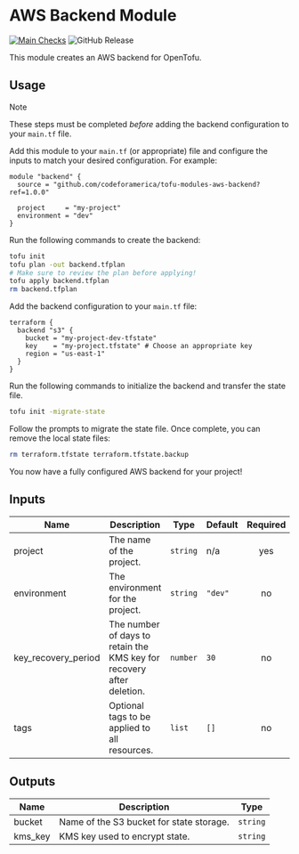 # AWS Backend Module

[![Main Checks](https://github.com/codeforamerica/tofu-modules-aws-backend/actions/workflows/main.yaml/badge.svg)](https://github.com/codeforamerica/tofu-modules-aws-backend/actions/workflows/main.yaml) ![GitHub Release](https://img.shields.io/github/v/release/codeforamerica/tofu-modules-aws-backend?logo=github&label=Latest%20Release)

This module creates an AWS backend for OpenTofu.

## Usage

> [!NOTE]
> These steps must be completed _before_ adding the backend configuration to
> your `main.tf` file.

Add this module to your `main.tf` (or appropriate) file and configure the inputs
to match your desired configuration. For example:

```hcl
module "backend" {
  source = "github.com/codeforamerica/tofu-modules-aws-backend?ref=1.0.0"

  project     = "my-project"
  environment = "dev"
}
```

Run the following commands to create the backend:

```bash
tofu init
tofu plan -out backend.tfplan
# Make sure to review the plan before applying!
tofu apply backend.tfplan
rm backend.tfplan
```

Add the backend configuration to your `main.tf` file:

```hcl
terraform {
  backend "s3" {
    bucket = "my-project-dev-tfstate"
    key    = "my-project.tfstate" # Choose an appropriate key
    region = "us-east-1"
  }
}
```

Run the following commands to initialize the backend and transfer the state
file.

```bash
tofu init -migrate-state
```

Follow the prompts to migrate the state file. Once complete, you can remove the
local state files:

```bash
rm terraform.tfstate terraform.tfstate.backup
```

You now have a fully configured AWS backend for your project!

## Inputs

| Name                | Description                                                           | Type     | Default | Required |
|---------------------|-----------------------------------------------------------------------|----------|---------|:--------:|
| project             | The name of the project.                                              | `string` | n/a     |   yes    |
| environment         | The environment for the project.                                      | `string` | `"dev"` |    no    |
| key_recovery_period | The number of days to retain the KMS key for recovery after deletion. | `number` | `30`    |    no    |
| tags                | Optional tags to be applied to all resources.                         | `list`   | `[]`    |    no    |


## Outputs

| Name    | Description                              | Type     |
|---------|------------------------------------------|----------|
| bucket  | Name of the S3 bucket for state storage. | `string` |
| kms_key | KMS key used to encrypt state.           | `string` |
